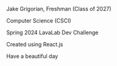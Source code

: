 Jake Grigorian, Freshman (Class of 2027)

Computer Science (CSCI)

Spring 2024 LavaLab Dev Challenge

Created using React.js

Have a beautiful day
